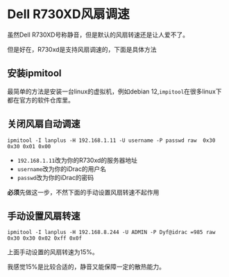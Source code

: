 # Dell R730XD风扇调速

虽然Dell R730XD号称静音，但是默认的风扇转速还是让人爱不了。

但是好在，R730xd是支持风扇调速的，下面是具体方法

## 安装ipmitool

最简单的方法是安装一台linux的虚拟机，例如debian 12,`impitool`在很多linux下都在官方的软件仓库里。

## 关闭风扇自动调速

```
ipmitool -I lanplus -H 192.168.1.11 -U username -P passwd raw  0x30 0x30 0x01 0x00
```

- `192.168.1.11`改为你的R730xd的服务器地址
- `username`改为你的iDrac的用户名
- `passwd`改为你的iDrac的密码

**必须**先做这一步，不然下面的手动设置风扇转速不起作用

## 手动设置风扇转速

```
ipmitool -I lanplus -H 192.168.8.244 -U ADMIN -P Dyf@idrac =985 raw 0x30 0x30 0x02 0xff 0x0f
```

上面手动设置的风扇转速为15%。

我感觉15%是比较合适的，静音又能保障一定的散热能力。

